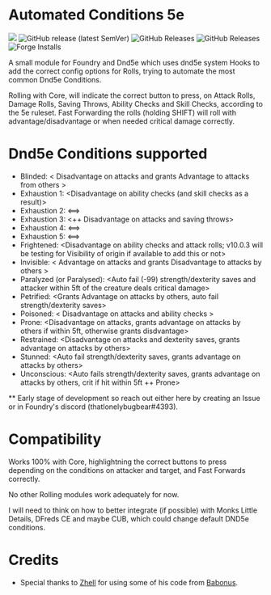 # Automated Conditions 5e
![](https://img.shields.io/badge/Foundry-v10.291-informational) ![GitHub release (latest SemVer)](https://img.shields.io/github/v/release/thatlonelybugbear/automated-conditions-5e) ![GitHub Releases](https://img.shields.io/github/downloads/thatlonelybugbear/automated-conditions-5e/latest/total) ![GitHub Releases](https://img.shields.io/github/downloads/thatlonelybugbear/automated-conditions-5e/total) ![Forge Installs](https://img.shields.io/badge/dynamic/json?label=Forge%20Installs&query=package.installs&suffix=%25&url=https%3A%2F%2Fforge-vtt.com%2Fapi%2Fbazaar%2Fpackage%2Fautomated-conditions-5e&colorB=4aa94a) 

A small module for Foundry and Dnd5e which uses dnd5e system Hooks to add the correct config options for Rolls, trying to automate the most common Dnd5e Conditions.

Rolling with Core, will indicate the correct button to press, on Attack Rolls, Damage Rolls, Saving Throws, Ability Checks and Skill Checks, according to the 5e ruleset.
Fast Forwarding the rolls (holding SHIFT) will roll with advantage/disadvantage or when needed critical damage correctly.

# Dnd5e Conditions supported
- Blinded: < Disadvantage on attacks and grants Advantage to attacks from others >
- Exhaustion 1: <Disadvantage on ability checks (and skill checks as a result)>
- Exhaustion 2: <==> 
- Exhaustion 3: <++ Disadvantage on attacks and saving throws>
- Exhaustion 4: <==>
- Exhaustion 5: <==>
- Frightened: <Disadvantage on ability checks and attack rolls; v10.0.3 will be testing for Visibility of origin if available to add this or not>
- Invisible: < Advantage on attacks and grants Disadvantage to attacks by others >
- Paralyzed (or Paralysed): <Auto fail (-99) strength/dexterity saves and attacker within 5ft of the creature deals critical damage>
- Petrified: <Grants Advantage on attacks by others, auto fail strength/dexterity saves>
- Poisoned: < Disadvantage on attacks and ability checks >
- Prone: <Disadvantage on attacks, grants advantage on attacks by others if within 5ft, otherwise grants disdvantage>
- Restrained: <Disadvantage on attacks and dexterity saves, grants advantage on attacks by others>
- Stunned: <Auto fail strength/dexterity saves, grants advantage on attacks by others>
- Unconscious: <Auto fails strength/dexterity saves, grants advantage on attacks by others, crit if hit within 5ft ++ Prone>

** Early stage of development so reach out either here by creating an Issue or in Foundry's discord (thatlonelybugbear#4393).

# Compatibility
Works 100% with Core, highlightning the correct buttons to press depending on the conditions on attacker and target, and Fast Forwards correctly.

No other Rolling modules work adequately for now.

I will need to think on how to better integrate (if possible) with Monks Little Details, DFreds CE and maybe CUB, which could change default DND5e conditions.

# Credits
- Special thanks to [Zhell](https://github.com/krbz999) for using some of his code from [Babonus](https://github.com/krbz999/babonus).
